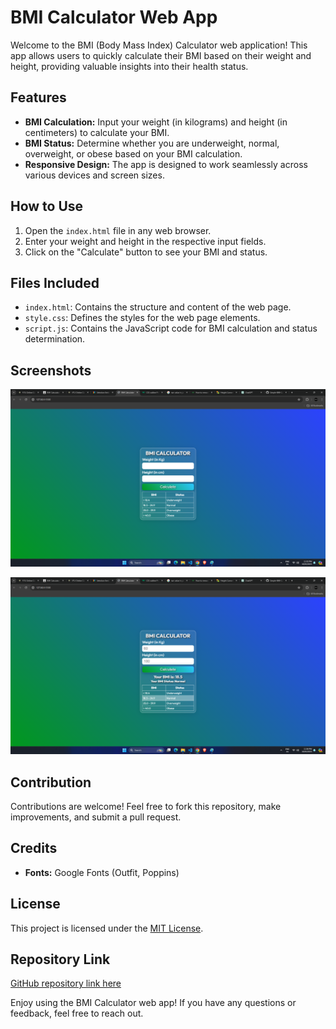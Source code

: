 # BMI Calculator Web App

Welcome to the BMI (Body Mass Index) Calculator web application! This app allows users to quickly calculate their BMI based on their weight and height, providing valuable insights into their health status.

## Features

- **BMI Calculation:** Input your weight (in kilograms) and height (in centimeters) to calculate your BMI.
- **BMI Status:** Determine whether you are underweight, normal, overweight, or obese based on your BMI calculation.
- **Responsive Design:** The app is designed to work seamlessly across various devices and screen sizes.

## How to Use

1. Open the `index.html` file in any web browser.
2. Enter your weight and height in the respective input fields.
3. Click on the "Calculate" button to see your BMI and status.

## Files Included

- `index.html`: Contains the structure and content of the web page.
- `style.css`: Defines the styles for the web page elements.
- `script.js`: Contains the JavaScript code for BMI calculation and status determination.

## Screenshots

![Screenshot 1](Screenshots/screen1.png)

![Screenshot 2](Screenshots/screen2.png)

## Contribution

Contributions are welcome! Feel free to fork this repository, make improvements, and submit a pull request. 

## Credits

- **Fonts:** Google Fonts (Outfit, Poppins)

## License

This project is licensed under the [MIT License](https://opensource.org/licenses/MIT).

## Repository Link

[GitHub repository link here](https://github.com/yogeesh-s)

Enjoy using the BMI Calculator web app! If you have any questions or feedback, feel free to reach out.
